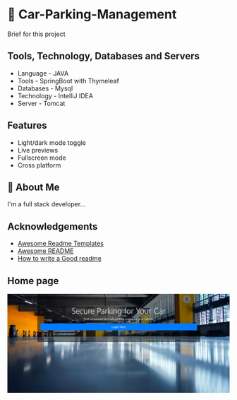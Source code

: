 # 🚀 Car-Parking-Management

Brief for this project

## Tools, Technology, Databases and Servers

- Language - JAVA
- Tools - SpringBoot with Thymeleaf
- Databases - Mysql
- Technology - IntelliJ IDEA
- Server - Tomcat



## Features

- Light/dark mode toggle
- Live previews
- Fullscreen mode
- Cross platform


## 🚀 About Me
I'm a full stack developer...


## Acknowledgements

 - [Awesome Readme Templates](https://awesomeopensource.com/project/elangosundar/awesome-README-templates)
 - [Awesome README](https://github.com/matiassingers/awesome-readme)
 - [How to write a Good readme](https://bulldogjob.com/news/449-how-to-write-a-good-readme-for-your-github-project)


## Home page
![Screenshot of a comment on a GitHub issue showing an image, added in the Markdown, of an Octocat smiling and raising a tentacle.](https://github.com/masudrana53/Car-Parking-Management/blob/main/Project%20Screenshot/Screenshot_5.png)

